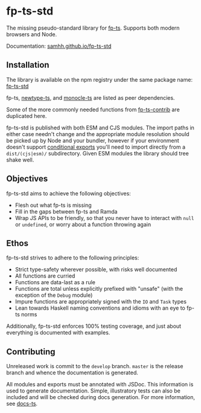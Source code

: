 # fp-ts-std

The missing pseudo-standard library for [fp-ts](https://gcanti.github.io/fp-ts/). Supports both modern browsers and Node.

Documentation: [samhh.github.io/fp-ts-std](https://samhh.github.io/fp-ts-std/)

## Installation

The library is available on the npm registry under the same package name: [fp-ts-std](https://www.npmjs.com/package/fp-ts-std)

fp-ts, [newtype-ts](https://gcanti.github.io/newtype-ts/), and [monocle-ts](https://gcanti.github.io/monocle-ts/) are listed as peer dependencies.

Some of the more commonly needed functions from [fp-ts-contrib](https://gcanti.github.io/fp-ts-contrib/docs/modules) are duplicated here.

fp-ts-std is published with both ESM and CJS modules. The import paths in either case needn't change and the appropriate module resolution should be picked up by Node and your bundler, however if your environment doesn't support [conditional exports](https://nodejs.org/api/packages.html#conditional-exports) you'll need to import directly from a `dist/(cjs|esm)/` subdirectory. Given ESM modules the library should tree shake well.

## Objectives

fp-ts-std aims to achieve the following objectives:

- Flesh out what fp-ts is missing
- Fill in the gaps between fp-ts and Ramda
- Wrap JS APIs to be friendly, so that you never have to interact with `null` or `undefined`, or worry about a function throwing again

## Ethos

fp-ts-std strives to adhere to the following principles:

- Strict type-safety wherever possible, with risks well documented
- All functions are curried
- Functions are data-last as a rule
- Functions are total unless explicitly prefixed with "unsafe" (with the exception of the `Debug` module)
- Impure functions are appropriately signed with the `IO` and `Task` types
- Lean towards Haskell naming conventions and idioms with an eye to fp-ts norms

Additionally, fp-ts-std enforces 100% testing coverage, and just about everything is documented with examples.

## Contributing

Unreleased work is commit to the `develop` branch. `master` is the release branch and whence the documentation is generated.

All modules and exports must be annotated with JSDoc. This information is used to generate documentation. Simple, illustratory tests can also be included and will be checked during docs generation. For more information, see [docs-ts](https://github.com/gcanti/docs-ts).
